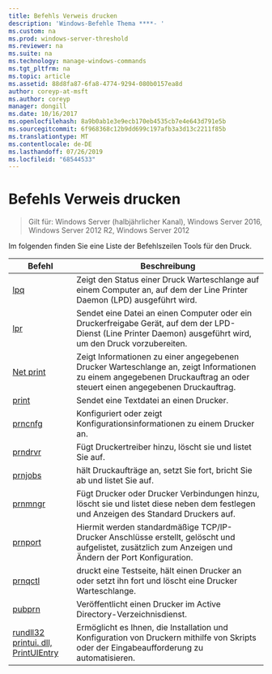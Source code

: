 ```yaml
---
title: Befehls Verweis drucken
description: 'Windows-Befehle Thema ****- '
ms.custom: na
ms.prod: windows-server-threshold
ms.reviewer: na
ms.suite: na
ms.technology: manage-windows-commands
ms.tgt_pltfrm: na
ms.topic: article
ms.assetid: 88d8fa87-6fa8-4774-9294-080b0157ea8d
author: coreyp-at-msft
ms.author: coreyp
manager: dongill
ms.date: 10/16/2017
ms.openlocfilehash: 8a9b0ab1e3e9ecb170eb4535cb7e4e643d791e5b
ms.sourcegitcommit: 6f968368c12b9dd699c197afb3a3d13c2211f85b
ms.translationtype: MT
ms.contentlocale: de-DE
ms.lasthandoff: 07/26/2019
ms.locfileid: "68544533"
---
```

# <a name="print-command-reference"></a>Befehls Verweis drucken

>Gilt für: Windows Server (halbjährlicher Kanal), Windows Server 2016, Windows Server 2012 R2, Windows Server 2012

Im folgenden finden Sie eine Liste der Befehlszeilen Tools für den Druck.

|                         Befehl                          |                                                                Beschreibung                                                                 |
|----------------------------------------------------------|--------------------------------------------------------------------------------------------------------------------------------------------|
|                       [lpq](lpq.md)                       |                           Zeigt den Status einer Druck Warteschlange auf einem Computer an, auf dem der Line Printer Daemon (LPD) ausgeführt wird.                            |
|                      [lpr](lpr.md)                       |      Sendet eine Datei an einen Computer oder ein Druckerfreigabe Gerät, auf dem der LPD-Dienst (Line Printer Daemon) ausgeführt wird, um den Druck vorzubereiten.       |
|                [Net print](net-print.md)                 | Zeigt Informationen zu einer angegebenen Drucker Warteschlange an, zeigt Informationen zu einem angegebenen Druckauftrag an oder steuert einen angegebenen Druckauftrag. |
|                    [print](print.md)                     |                                                      Sendet eine Textdatei an einen Drucker.                                                       |
|                  [prncnfg](prncnfg.md)                   |                                     Konfiguriert oder zeigt Konfigurationsinformationen zu einem Drucker an.                                      |
|                  [prndrvr](prndrvr.md)                   |                                                 Fügt Druckertreiber hinzu, löscht sie und listet Sie auf.                                                  |
|                  [prnjobs](prnjobs.md)                   |                                              hält Druckaufträge an, setzt Sie fort, bricht Sie ab und listet Sie auf.                                               |
|                  [prnmngr](prnmngr.md)                   |            Fügt Drucker oder Drucker Verbindungen hinzu, löscht sie und listet diese neben dem festlegen und Anzeigen des Standard Druckers auf.            |
|                  [prnport](prnport.md)                   |           Hiermit werden standardmäßige TCP/IP-Drucker Anschlüsse erstellt, gelöscht und aufgelistet, zusätzlich zum Anzeigen und Ändern der Port Konfiguration.            |
|                  [prnqctl](prnqctl.md)                   |                                druckt eine Testseite, hält einen Drucker an oder setzt ihn fort und löscht eine Drucker Warteschlange.                                |
|                   [pubprn](pubprn.md)                    |                                       Veröffentlicht einen Drucker im Active Directory-Verzeichnisdienst.                                       |
| [rundll32 printui. dll, PrintUIEntry](rundll32-printui.md) |                Ermöglicht es Ihnen, die Installation und Konfiguration von Druckern mithilfe von Skripts oder der Eingabeaufforderung zu automatisieren.                 |

